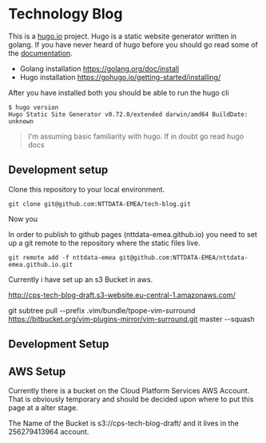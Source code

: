 # Technology Blog

This is a [hugo.io](https://gohugo.io/) project. Hugo is a static website generator
written in golang. If you have never heard of hugo before you should go read some
of the [documentation](https://gohugo.io/documentation/).

* Golang installation https://golang.org/doc/install
* Hugo installation https://gohugo.io/getting-started/installing/

After you have installed both you should be able to run the hugo cli

    $ hugo version
    Hugo Static Site Generator v0.72.0/extended darwin/amd64 BuildDate: unknown

>
> I'm assuming basic familiarity with hugo. If in doubt go read hugo docs
>

## Development setup

Clone this repository to your local environment.

    git clone git@github.com:NTTDATA-EMEA/tech-blog.git

Now you

In order to publish to github pages (nttdata-emea.github.io) you need to
set up a git remote to the repository where the static files live.

    git remote add -f nttdata-emea git@github.com:NTTDATA-EMEA/nttdata-emea.github.io.git


Currently i have set up an s3 Bucket in aws.

http://cps-tech-blog-draft.s3-website.eu-central-1.amazonaws.com/



git subtree pull --prefix .vim/bundle/tpope-vim-surround https://bitbucket.org/vim-plugins-mirror/vim-surround.git master --squash


## Development Setup

## AWS Setup

Currently there is a bucket on the Cloud Platform Services AWS Account.
That is obviously temporary and should be decided upon where to
put this page at a alter stage.

The Name of the Bucket is s3://cps-tech-blog-draft/ and it lives  in the
256279413964 account.
